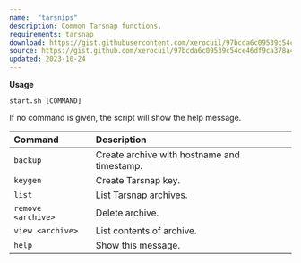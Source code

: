 ```yaml
---
name:  "tarsnips"
description: Common Tarsnap functions.
requirements: tarsnap
download: https://gist.githubusercontent.com/xerocuil/97bcda6c09539c54ce46df9ca378a43e/raw/tarsnips.sh
source: https://gist.github.com/xerocuil/97bcda6c09539c54ce46df9ca378a43e
updated: 2023-10-24
---
```


**Usage**

`start.sh [COMMAND]`

If no command is given, the script will show the help message.

Command             | Description
:------             | :----------
`backup`            | Create archive with hostname and timestamp.
`keygen`            | Create Tarsnap key.
`list`              | List Tarsnap archives.
`remove <archive>`  | Delete archive.
`view <archive>`    | List contents of archive.
`help`              | Show this message.
